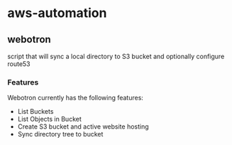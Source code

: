 # aws-automation

## webotron
script that will sync a local directory to S3 bucket and optionally configure route53

### Features

Webotron currently has the following features:

- List Buckets
- List Objects in Bucket
- Create S3 bucket and active website hosting
- Sync directory tree to bucket
